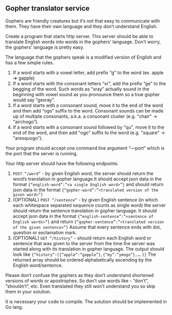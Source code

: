 ## Gopher translator service

   Gophers are friendly creatures but it’s not that easy to communicate with them. They have their own language and they don’t understand English.

   Create a program that starts http server. This server should be able to translate English words into words in the gophers' language. Don't worry, the gophers' language is pretty easy.

   The language that the gophers speak is a modified version of English and has a few simple rules.
   1. If a word starts with a vowel letter, add prefix “g” to the word (ex. apple => gapple)
   2. If a word starts with the consonant letters “xr”, add the prefix “ge” to the begging of the word. Such words as “xray” actually sound in the beginning with vowel sound as you pronounce them so a true gopher would say “gexray”.
   3. If a word starts with a consonant sound, move it to the end of the word and then add “ogo” suffix to the word. Consonant sounds can be made up of multiple consonants, a.k.a. a consonant cluster (e.g. "chair" -> "airchogo”).
   4. If a word starts with a consonant sound followed by "qu", move it to the end of the word, and then add "ogo" suffix to the word (e.g. "square" -> "aresquogo").

   Your program should accept one command line argument “—port” which is the port that the server is running.

   Your http server should have the following endpoints:
   1. `POST “/word”` - by given English word, the server should return the word’s translation in gopher language.It should accept json data in the format `{“english-word”:”<a single English word>”}` and should return json data in the format `{“gopher-word”:”<translated version of the given word>”}`
   2. (OPTIONAL) `POST “/sentence”` - by given English sentence (in which each whitespace separated sequence counts as single word) the server should return the sentence translation in gopher language. It should accept json data in the format `{“english-sentence”:”<sentence of English words>”}` and return `{“gopher-sentence”:”<translated version of the given sentence>”}`
   Assume that every sentence ends with dot, question or exclamation mark.
   3. (OPTIONAL) `GET “/history”` - should return each English word or sentence that was given to the server from the time the server was started along with its translation in gopher language. The output should look like `{“history”:[{“apple”:”gapple”},{“my”:”ymogo”},….]}`
   The returned array should be ordered alphabetically ascending by the English word/sentence.

   Please don’t confuse the gophers as they don’t understand shortened versions of words or apostrophes. So don’t use words like - “don’t”, “shouldn’t”, etc. Even translated they still won’t understand you so skip them in your solution.

   It is necessary your code to compile. The solution should be implemented in Go lang.